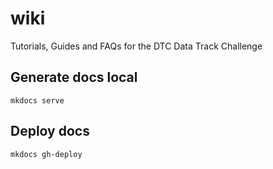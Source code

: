 # wiki
Tutorials, Guides and FAQs for the DTC Data Track Challenge


## Generate docs local

```
mkdocs serve
```

## Deploy docs

```
mkdocs gh-deploy
```